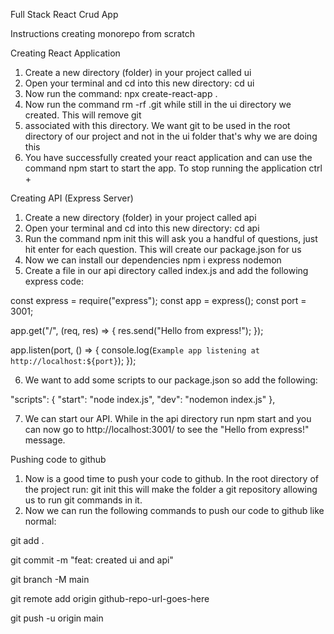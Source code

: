 Full Stack React Crud App 

Instructions creating monorepo from scratch

Creating React Application

1. Create a new directory (folder) in your project called ui
2. Open your terminal and cd into this new directory: cd ui
3. Now run the command: npx create-react-app .
4. Now run the command rm -rf .git while still in the ui directory we created. This will remove git
5. associated with this directory. We want git to be used in the root directory of our project and not in the ui folder that's why we are doing this
6. You have successfully created your react application and can use the command npm start to start the app. To stop running the application ctrl + 


Creating API (Express Server)

1. Create a new directory (folder) in your project called api
2. Open your terminal and cd into this new directory: cd api
3. Run the command npm init this will ask you a handful of questions, just hit enter for each question. This will create our package.json for us
4. Now we can install our dependencies npm i express nodemon
5. Create a file in our api directory called index.js and add the following express code:
   
const express = require("express");
const app = express();
const port = 3001;

app.get("/", (req, res) => {
  res.send("Hello from express!");
});

app.listen(port, () => {
  console.log(`Example app listening at http://localhost:${port}`);
});

6. We want to add some scripts to our package.json so add the following:
   
  "scripts": {
    "start": "node index.js",
    "dev": "nodemon index.js"
  },
  
7. We can start our API. While in the api directory run npm start and you can now go to http://localhost:3001/ to see the "Hello from express!" message.


Pushing code to github

1. Now is a good time to push your code to github. In the root directory of the project run: git init this will make the folder a git repository allowing us to run git commands in it.
2. Now we can run the following commands to push our code to github like normal:
   
git add .

git commit -m "feat: created ui and api"

git branch -M main

git remote add origin github-repo-url-goes-here

git push -u origin main

